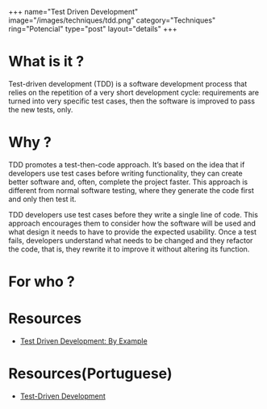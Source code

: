 +++
name="Test Driven Development"
image="/images/techniques/tdd.png"
category="Techniques"
ring="Potencial"
type="post"
layout="details"
+++

# What is it ?

Test-driven development (TDD) is a software development process that relies on the repetition of a very short development cycle: requirements are turned into very specific test cases, then the software is improved to pass the new tests, only.

# Why ?

TDD promotes a test-then-code approach. It’s based on the idea that if developers use test cases before writing functionality, they can create better software and, often, complete the project faster. This approach is different from normal software testing, where they generate the code first and only then test it.

TDD developers use test cases before they write a single line of code. This approach encourages them to consider how the software will be used and what design it needs to have to provide the expected usability. Once a test fails, developers understand what needs to be changed and they refactor the code, that is, they rewrite it to improve it without altering its function.

# For who ?


# Resources
- [Test Driven Development: By Example](https://www.oreilly.com/library/view/test-driven-development/0321146530/)

# Resources(Portuguese)
- [Test-Driven Development](https://www.casadocodigo.com.br/products/livro-tdd)
